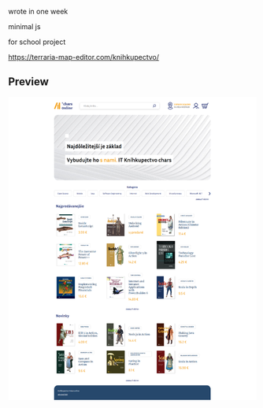 wrote in one week


minimal js


for school project

https://terraria-map-editor.com/knihkupectvo/


## Preview

![Preview of software](https://raw.githubusercontent.com/cokolele/knihkupectvo/master/preview.png)
